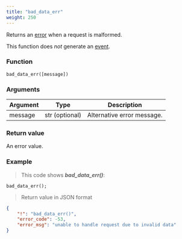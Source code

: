 ```yaml
---
title: "bad_data_err"
weight: 250
---
```


Returns an [error](../../data-types/error) when a request is malformed.

This function does *not* generate an [event](../../overview/events).

### Function

`bad_data_err([message])`

### Arguments

Argument | Type | Description
-------- | ---- | -----------
message | str (optional) | Alternative error message.

### Return value

An error value.

### Example

> This code shows ***bad_data_err()***:

```thingsdb,json_response
bad_data_err();
```

> Return value in JSON format

```json
{
    "!": "bad_data_err()",
    "error_code": -53,
    "error_msg": "unable to handle request due to invalid data"
}
```
